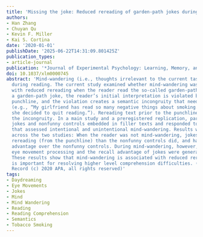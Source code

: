 ```yaml
---
title: 'Missing the joke: Reduced rereading of garden-path jokes during mind-wandering'
authors:
- Han Zhang
- Chuyan Qu
- Kevin F. Miller
- Kai S. Cortina
date: '2020-01-01'
publishDate: '2025-06-22T14:31:09.801425Z'
publication_types:
- article-journal
publication: '*Journal of Experimental Psychology: Learning, Memory, and Cognition*'
doi: 10.1037/xlm0000745
abstract: 'Mind-wandering (i.e., thoughts irrelevant to the current task) occurs frequently
  during reading. The current study examined whether mind-wandering was associated
  with reduced rereading when the reader read the so-called garden-path jokes. In
  a garden-path joke, the reader’s initial interpretation is violated by the final
  punchline, and the violation creates a semantic incongruity that needs to be resolved
  (e.g., “My girlfriend has read so many negative things about smoking. Therefore,
  she decided to quit reading.”). Rereading text prior to the punchline can help resolve
  the incongruity. In a main study and a preregistered replication, participants read
  jokes and nonfunny controls embedded in filler texts and responded to thought probes
  that assessed intentional and unintentional mind-wandering. Results were consistent
  across the two studies: When the reader was not mind-wandering, jokes elicited more
  rereading (from the punchline) than the nonfunny controls did, and had a recall
  advantage over the nonfunny controls. During mind-wandering, however, the additional
  eye movement processing and the recall advantage of jokes were generally reduced.
  These results show that mind-wandering is associated with reduced rereading, which
  is important for resolving higher level comprehension difficulties. (PsycInfo Database
  Record (c) 2020 APA, all rights reserved)'
tags:
- Daydreaming
- Eye Movements
- Jokes
- Mind
- Mind Wandering
- Reading
- Reading Comprehension
- Semantics
- Tobacco Smoking
---
```

